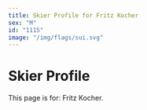 ```yaml
---
title: Skier Profile for Fritz Kocher
sex: "M"
id: "1115"
image: "/img/flags/sui.svg" 
---
```


# Skier Profile

This page is for: Fritz Kocher.
    